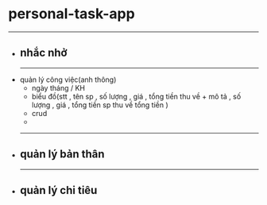 # personal-task-app

  -------------------------------------------
+ nhắc nhở
  - 
  --------------------------
+ quản lý công việc(anh thông)
  - ngày tháng / KH
  - biểu đồ(stt , tên sp , số lượng , giá , tổng tiền
            thu về + mô tả , số lượng , giá , tổng tiền sp thu về
            tổng tiền )
  - crud
  - 
  --------------------------
+ quản lý bản thân
  - 
  --------------------------
+ quản lý chi tiêu
  - 
